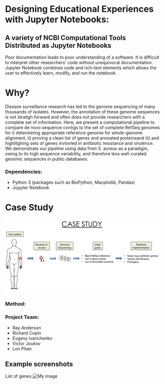 # Designing Educational Experiences with Jupyter Notebooks:
## A variety of NCBI Computational Tools Distributed as Jupyter Notebooks
Poor documentation leads to poor understanding of a software. It is difficult to interpret other researchers' code without unequivocal documentation. Jupyter Notebook combines code and rich-text elements which allows the user to effectively learn, modify, and run the notebook.


# Why?
 
Disease surveillance research has led to the genome sequencing of many thousands of isolates. However, the annotation of these genome sequences is not straitgh forward and often does not provide researchers with a complete set of information. Here, we present a computational pipeline to compare de novo sequence contigs to the set of complete RefSeq genomes for i) determining appropriate reference genome for whole-genome alignment, ii) proving a clean list of genes and annoated proteinsand iii) and highlitghing sets of genes invlovled in antibiotic resistance and virulence. We demonstrate our pipeline using data from S. aureus as a paradigm, owing to its high sequence variability, and therefore less well-curated genomic sequences in public databases.

### Dependencies:
* Python 3 (packages such as BioPython, Macplotlib, Pandas)
* Jupyter Notebook


# Case Study
![My image](https://github.com/NCBI-Hackathons/NCBIJupyter/blob/master/case_study.png)

### Method:




### Project Team:
* Ray Anderson
* Richard Copin 
* Evgeny Ivanchenko
* Victor Joukov
* Lon Phan

## Example screenshots
List of genes
![My image](https://github.com/NCBI-Hackathons/NCBIJupyter/blob/master/gene_list.png)






